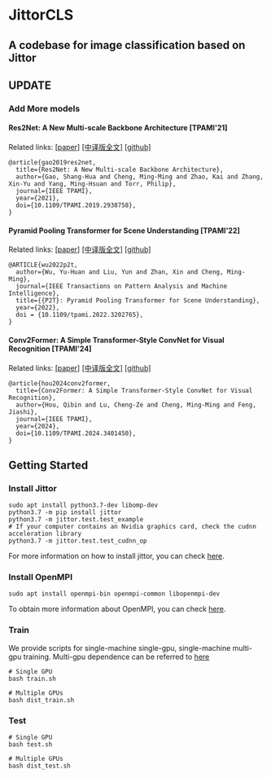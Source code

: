 # JittorCLS

## A codebase for image classification based on Jittor


## UPDATE
### Add More models
#### Res2Net: A New Multi-scale Backbone Architecture [TPAMI'21] 

Related links: [[paper]](https://arxiv.org/pdf/1904.01169.pdf) [[中译版全文]](http://mftp.mmcheng.net/Papers/20PAMI-res2net-CN.pdf) [[github]](https://github.com/Res2Net)

```
@article{gao2019res2net,
  title={Res2Net: A New Multi-scale Backbone Architecture},
  author={Gao, Shang-Hua and Cheng, Ming-Ming and Zhao, Kai and Zhang, Xin-Yu and Yang, Ming-Hsuan and Torr, Philip},
  journal={IEEE TPAMI},
  year={2021},
  doi={10.1109/TPAMI.2019.2938758}, 
}
```

#### Pyramid Pooling Transformer for Scene Understanding [TPAMI'22]

Related links: [[paper]](https://mmcheng.net/wp-content/uploads/2022/09/22TPAMI-P2T.pdf) [[中译版全文]](https://mmcheng.net/wp-content/uploads/2022/08/22PAMI_P2T_CN.pdf) [[github]](https://github.com/yuhuan-wu/P2T)

```
@ARTICLE{wu2022p2t,
  author={Wu, Yu-Huan and Liu, Yun and Zhan, Xin and Cheng, Ming-Ming},
  journal={IEEE Transactions on Pattern Analysis and Machine Intelligence}, 
  title={{P2T}: Pyramid Pooling Transformer for Scene Understanding}, 
  year={2022},
  doi = {10.1109/tpami.2022.3202765},
}
```

#### Conv2Former: A Simple Transformer-Style ConvNet for Visual Recognition [TPAMI'24]

Related links: [[paper]](https://arxiv.org/abs/2211.11943) [[中译版全文]](https://mftp.mmcheng.net/Papers/24PAMI-Conv2Former-CN.pdf) [[github]](https://github.com/HVision-NKU/Conv2Former)

```
@article{hou2024conv2former,
  title={Conv2Former: A Simple Transformer-Style ConvNet for Visual Recognition},
  author={Hou, Qibin and Lu, Cheng-Ze and Cheng, Ming-Ming and Feng, Jiashi},
  journal={IEEE TPAMI},
  year={2024},
  doi={10.1109/TPAMI.2024.3401450}, 
}
```



## Getting Started
### Install Jittor
```shell
sudo apt install python3.7-dev libomp-dev
python3.7 -m pip install jittor
python3.7 -m jittor.test.test_example
# If your computer contains an Nvidia graphics card, check the cudnn acceleration library
python3.7 -m jittor.test.test_cudnn_op
```
For more information on how to install jittor, you can check [here](https://cg.cs.tsinghua.edu.cn/jittor/download/).

### Install OpenMPI
```shell
sudo apt install openmpi-bin openmpi-common libopenmpi-dev
```
To obtain more information about OpenMPI, you can check [here](https://www.open-mpi.org/faq/?category=building#easy-build).

### Train
We provide scripts for single-machine single-gpu, single-machine multi-gpu training. Multi-gpu dependence can be referred to [here](https://cg.cs.tsinghua.edu.cn/jittor/tutorial/2020-5-2-16-44-distributed/)
```shell
# Single GPU
bash train.sh

# Multiple GPUs
bash dist_train.sh
```

### Test
```shell
# Single GPU
bash test.sh

# Multiple GPUs
bash dist_test.sh
```
